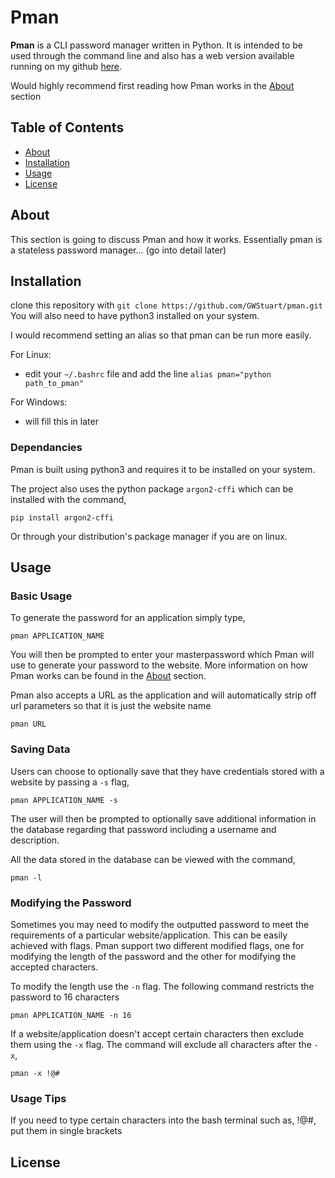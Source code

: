 # Pman

**Pman** is a CLI password manager written in Python. It is intended to be used through the command line and also has a web version available running on my github [here](https://gwstuart.github.io/projects.html).

Would highly recommend first reading how Pman works in the [About](#about) section

## Table of Contents

- [About](#about)
- [Installation](#installation)
- [Usage](#usage)
- [License](#license)

## About

This section is going to discuss Pman and how it works.
Essentially pman is a stateless password manager... (go into detail later)

## Installation

clone this repository with `git clone https://github.com/GWStuart/pman.git`
You will also need to have python3 installed on your system.

I would recommend setting an alias so that pman can be run more easily.

For Linux:
- edit your `~/.bashrc` file and add the line `alias pman="python path_to_pman"`

For Windows:
- will fill this in later

### Dependancies
Pman is built using python3 and requires it to be installed on your system. 

The project also uses the python package `argon2-cffi` which can be installed with the command,
```
pip install argon2-cffi
```
Or through your distribution's package manager if you are on linux. 

## Usage

### Basic Usage

To generate the password for an application simply type,
```
pman APPLICATION_NAME
```
You will then be prompted to enter your masterpassword which Pman will use to generate your password to the website. More information on how Pman works can be found in the [About](#about) section.

Pman also accepts a URL as the application and will automatically strip off url parameters so that it is just the website name
```
pman URL
```

### Saving Data

Users can choose to optionally save that they have credentials stored with a website by passing a `-s` flag,
```
pman APPLICATION_NAME -s
```

The user will then be prompted to optionally save additional information in the database regarding that password including a username and description.

All the data stored in the database can be viewed with the command,
```
pman -l
```

### Modifying the Password

Sometimes you may need to modify the outputted password to meet the requirements of a particular website/application. This can be easily achieved with flags. Pman support two different modified flags, one for modifying the length of the password and the other for modifying the accepted characters.

To modify the length use the `-n` flag. The following command restricts the password to 16 characters
```
pman APPLICATION_NAME -n 16
```

If a website/application doesn't accept certain characters then exclude them using the `-x` flag. The command will exclude all characters after the `-x`,
```
pman -x !@#
```

### Usage Tips

If you need to type certain characters into the bash terminal such as, !@#, put them in single brackets

## License



